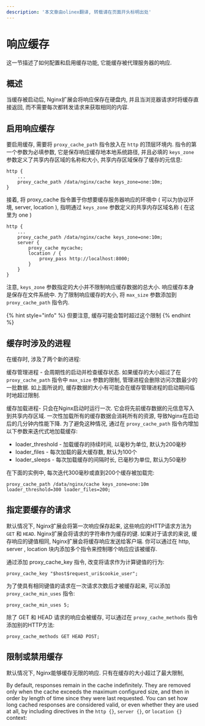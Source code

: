```yaml
---
description: '本文章由olinex翻译, 转载请在页面开头标明出处'
---
```


# 响应缓存

这一节描述了如何配置和启用缓存功能, 它能缓存被代理服务器的响应.

## 概述

当缓存被启动后, Nginx扩展会将响应保存在硬盘内, 并且当浏览器请求时将缓存直接返回, 而不需要每次都转发请求来获取相同的内容.

## 启用响应缓存

要启用缓存, 需要将 `proxy_cache_path` 指令放入在 `http` 的顶层环境内. 指令的第一个参数为必填参数, 它是保存响应缓存地本地系统路径, 并且必填的 `keys_zone` 参数定义了共享内存区域的名称和大小, 共享内存区域保存了缓存的元信息:

```text
http {
    ...
    proxy_cache_path /data/nginx/cache keys_zone=one:10m;
}
```

接着, 将 proxy\_cache 指令置于你想要缓存服务器响应的环境中 \( 可以为协议环境, server, location \), 指明通过 `keys_zone` 参数定义的共享内存区域名称 \( 在这里为 one \)

```text
http {
    ...
    proxy_cache_path /data/nginx/cache keys_zone=one:10m;
    server {
        proxy_cache mycache;
        location / {
            proxy_pass http://localhost:8000;
        }
    }
}
```

注意, `keys_zone` 参数指定的大小并不限制响应缓存数据的总大小. 响应缓存本身是保存在文件系统中. 为了限制响应缓存的大小, 将 `max_size` 参数添加到 `proxy_cache_path` 指令内.

{% hint style="info" %}
但要注意, 缓存可能会暂时超过这个限制
{% endhint %}

## 缓存时涉及的进程

在缓存时, 涉及了两个新的进程:

缓存管理进程 - 会周期性的启动并检查缓存状态. 如果缓存的大小超过了在 `proxy_cache_path` 指令中 `max_size` 参数的限制, 管理进程会删除访问次数最少的一批数据. 如上面所说的, 缓存数据的大小有可能会在缓存管理进程的启动期间临时地超过限制.

缓存加载进程- 只会在Nginx启动时运行一次. 它会将先前缓存数据的元信息写入到共享内存区域. 一次性加载所有的缓存数据会消耗所有的资源, 导致Nginx在启动后的几分钟内性能下降. 为了避免这种情况, 通过在 `proxy_cache_path` 指令内增加以下参数来迭代式地加载缓存:

* loader\_threshold - 加载缓存的持续时间, 以毫秒为单位, 默认为200毫秒
* loader\_files - 每次加载的最大缓存数, 默认为100个
* loader\_sleeps - 每次加载缓存的间隔时长, 已毫秒为单位, 默认为50毫秒

在下面的实例中, 每次迭代300毫秒或直到200个缓存被加载完:

```text
proxy_cache_path /data/nginx/cache keys_zone=one:10m loader_threshold=300 loader_files=200;
```

## 指定要缓存的请求

默认情况下, Nginx扩展会将第一次响应保存起来, 这些响应的HTTP请求方法为 `GET` 和 `HEAD`. Nginx扩展会将请求的字符串作为缓存的键. 如果对于请求的来说, 缓存响应的键值相同, Nginx扩展会将缓存响应发送给客户端. 你可以通过在 http, server , location 块内添加多个指令来控制哪个响应应该被缓存.

通过添加 proxy\_cache\_key 指令, 改变将请求作为计算键值的行为:

```text
proxy_cache_key "$host$request_uri$cookie_user";
```

为了使具有相同键值的请求在一次请求次数后才被缓存起来, 可以添加 `proxy_cache_min_uses` 指令:

```text
proxy_cache_min_uses 5;
```

除了 GET 和 HEAD 请求的响应会被缓存, 可以通过在 `proxy_cache_methods` 指令添加别的HTTP方法:

```text
proxy_cache_methods GET HEAD POST;
```

## 限制或禁用缓存

默认情况下, Nginx能够缓存无限的响应. 只有在缓存的大小超过了最大限制,

By default, responses remain in the cache indefinitely. They are removed only when the cache exceeds the maximum configured size, and then in order by length of time since they were last requested. You can set how long cached responses are considered valid, or even whether they are used at all, by including directives in the `http {}`, `server {}`, or `location {}` context:

